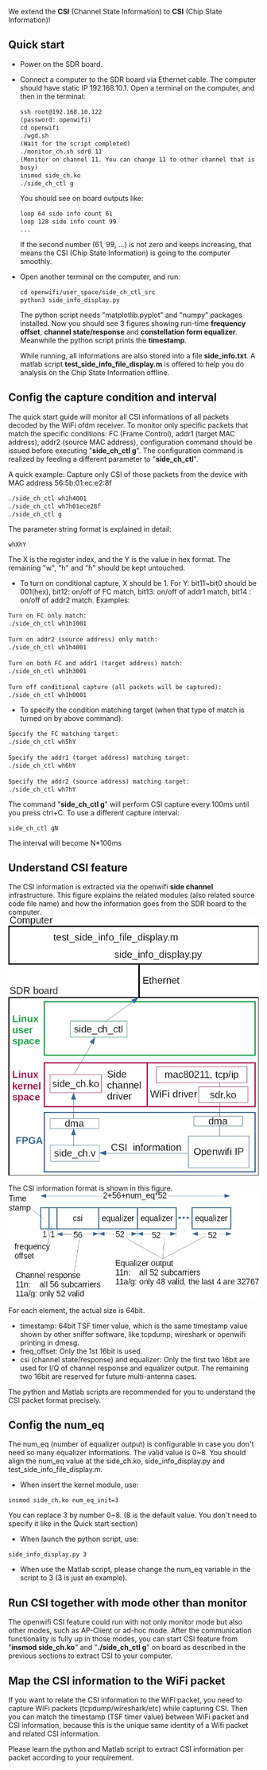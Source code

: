 We extend the **CSI** (Channel State Information) to **CSI** (Chip State Information)!

## Quick start
- Power on the SDR board.
- Connect a computer to the SDR board via Ethernet cable. The computer should have static IP 192.168.10.1. Open a terminal on the computer, and then in the terminal:
  ```
  ssh root@192.168.10.122
  (password: openwifi)
  cd openwifi
  ./wgd.sh
  (Wait for the script completed)
  ./monitor_ch.sh sdr0 11
  (Monitor on channel 11. You can change 11 to other channel that is busy)
  insmod side_ch.ko
  ./side_ch_ctl g
  ```
  You should see on board outputs like:
  ```
  loop 64 side info count 61
  loop 128 side info count 99
  ...
  ```
  If the second number (61, 99, ...) is not zero and keeps increasing, that means the CSI (Chip State Information) is going to the computer smoothly.
  
- Open another terminal on the computer, and run:
  ```
  cd openwifi/user_space/side_ch_ctl_src
  python3 side_info_display.py
  ```
  The python script needs "matplotlib.pyplot" and "numpy" packages installed. Now you should see 3 figures showing run-time **frequency offset**, **channel state/response** and **constellation form equalizer**. Meanwhile the python script prints the **timestamp**.
  
  While running, all informations are also stored into a file **side_info.txt**. A matlab script **test_side_info_file_display.m** is offered to help you do analysis on the Chip State Information offline.

## Config the capture condition and interval
  The quick start guide will monitor all CSI informations of all packets decoded by the WiFi ofdm receiver. To monitor only specific packets that match the specific conditions: FC (Frame Control), addr1 (target MAC address), addr2 (source MAC address), configuration command should be issued before executing "**side_ch_ctl g**". The configuration command is realized by feeding a different parameter to "**side_ch_ctl**". 
  
  A quick example: Capture only CSI of those packets from the device with MAC address 56:5b:01:ec:e2:8f
  ```
  ./side_ch_ctl wh1h4001
  ./side_ch_ctl wh7h01ece28f
  ./side_ch_ctl g
  ```
  The parameter string format is explained in detail:
  ```
  whXhY
  ```
  The X is the register index, and the Y is the value in hex format. The remaining "w", "h" and "h" should be kept untouched.
  - To turn on conditional capture, X should be 1. For Y: bit11~bit0 should be 001(hex), bit12: on/off of FC match, bit13: on/off of addr1 match, bit14 : on/off of addr2 match. Examples:
  ```
  Turn on FC only match:
  ./side_ch_ctl wh1h1001
  
  Turn on addr2 (source address) only match:
  ./side_ch_ctl wh1h4001
  
  Turn on both FC and addr1 (target address) match:
  ./side_ch_ctl wh1h3001
  
  Turn off conditional capture (all packets will be captured):
  ./side_ch_ctl wh1h0001
  ```
  - To specify the condition matching target (when that type of match is turned on by above command):
  ```
  Specify the FC matching target:
  ./side_ch_ctl wh5hY
  
  Specify the addr1 (target address) matching target:
  ./side_ch_ctl wh6hY
  
  Specify the addr2 (source address) matching target:
  ./side_ch_ctl wh7hY
  ```  
  The command "**side_ch_ctl g**" will perform CSI capture every 100ms until you press ctrl+C. To use a different capture interval:
  ```
  side_ch_ctl gN
  ```
  The interval will become N*100ms

## Understand CSI feature
  The CSI information is extracted via the openwifi **side channel** infrastructure. This figure explains the related modules (also related source code file name) and how the information goes from the SDR board to the computer.
  ![](./csi-architecture.jpg)

  The CSI information format is shown in this figure.
  ![](./csi-information-format.jpg)

  For each element, the actual size is 64bit.
  - timestamp: 64bit TSF timer value, which is the same timestamp value shown by other sniffer software, like tcpdump, wireshark or openwifi printing in dmesg.
  - freq_offset: Only the 1st 16bit is used.
  - csi (channel state/response) and equalizer: Only the first two 16bit are used for I/Q of channel response and equalizer output. The remaining two 16bit are reserved for future multi-antenna cases.
  
  The python and Matlab scripts are recommended for you to understand the CSI packet format precisely.
  
## Config the num_eq
  The num_eq (number of equalizer output) is configurable in case you don't need so many equalizer informations. The valid value is 0~8. You should align the num_eq value at the side_ch.ko, side_info_display.py and test_side_info_file_display.m. 
  - When insert the kernel module, use:
  ```
  insmod side_ch.ko num_eq_init=3
  ```
  You can replace 3 by number 0~8. (8 is the default value. You don't need to specify it like in the Quick start section)
  - When launch the python script, use:
  ```
  side_info_display.py 3
  ```
  - When use the Matlab script, please change the num_eq variable in the script to 3 (3 is just an example).

## Run CSI together with mode other than monitor
  The openwifi CSI feature could run with not only monitor mode but also other modes, such as AP-Client or ad-hoc mode. After the communication functionality is fully up in those modes, you can start CSI feature from "**insmod side_ch.ko**" and "**./side_ch_ctl g**" on board as described in the previous sections to extract CSI to your computer.

## Map the CSI information to the WiFi packet
  If you want to relate the CSI information to the WiFi packet, you need to capture WiFi packets (tcpdump/wireshark/etc) while capturing CSI. Then you can match the timestamp (TSF timer value) between WiFi packet and CSI information, because this is the unique same identity of a Wifi packet and related CSI information.
  
  Please learn the python and Matlab script to extract CSI information per packet according to your requirement.
